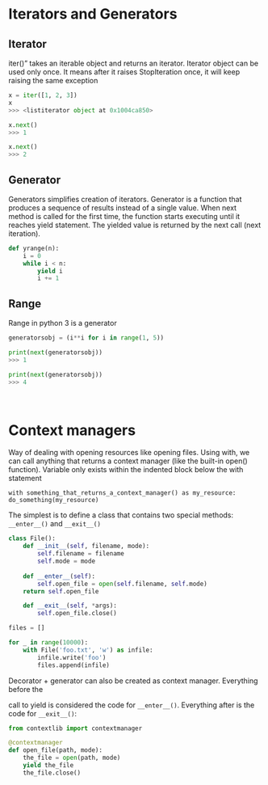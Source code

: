 
# Iterators and Generators

## Iterator
iter()” takes an iterable object and returns an iterator. Iterator object can be used only once. It means after it raises StopIteration once, it will keep raising the same exception
```python
x = iter([1, 2, 3])
x
>>> <listiterator object at 0x1004ca850>

x.next()
>>> 1

x.next()
>>> 2
```
  

## Generator
Generators simplifies creation of iterators. Generator is a function that produces a sequence of results instead of a single value. When next method is called for the first time, the function starts executing until it reaches yield statement. The yielded value is returned by the next call (next iteration).

```python
def yrange(n):
    i = 0
    while i < n:
        yield i
        i += 1
```
  

## Range
    
Range in python 3 is a generator
```python
generatorsobj = (i**i for i in range(1, 5))

print(next(generatorsobj))
>>> 1

print(next(generatorsobj))
>>> 4
```

<br/>

# Context managers

Way of dealing with opening resources like opening files. Using with, we can call anything that returns a context manager (like the built-in open() function). Variable only exists within the indented block below the with statement

`with something_that_returns_a_context_manager() as my_resource:  
do_something(my_resource)`

 
The simplest is to define a class that contains two special methods: `__enter__()` and `__exit__()`
```python
class File():
    def __init__(self, filename, mode):
        self.filename = filename
        self.mode = mode
    
    def __enter__(self):
        self.open_file = open(self.filename, self.mode)
    return self.open_file

    def __exit__(self, *args):
        self.open_file.close()

files = []

for _ in range(10000):
    with File('foo.txt', 'w') as infile:
        infile.write('foo')
        files.append(infile)
``` 
Decorator + generator can also be created as context manager. Everything before the

call to yield is considered the code for `__enter__()`. Everything after is the code for `__exit__()`:
```python
from contextlib import contextmanager

@contextmanager
def open_file(path, mode):
    the_file = open(path, mode)
    yield the_file
    the_file.close()
```
<!--stackedit_data:
eyJoaXN0b3J5IjpbLTM5NTg5NTQwN119
-->